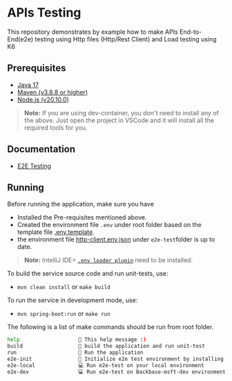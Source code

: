 # APIs Testing

This repository demonstrates by example how to make APIs End-to-End(e2e) testing using Http files (Http/Rest Client) and Load testing using K6

## Prerequisites

- [Java 17](https://learn.microsoft.com/en-us/java/openjdk/install)
- [Maven (v3.8.8 or higher)](https://maven.apache.org/install.html)
- [Node.js (v20.10.0)](https://nodejs.org/en/download/)

> **Note:** If you are using dev-container, you don't need to install any of the above. Just open the project in VSCode and it will install all the required tools for you.

## Documentation

- [E2E Testing](docs/e2e-test.md)

## Running

Before running the application, make sure you have 
- Installed the Pre-requisites mentioned above.
- Created the environment file `.env` under root folder based on the template file [.env.template](.env.template).
- the environment file [http-client.env.json](e2e-test/http-client.env.json) under `e2e-test`folder is up to date.

> **Note:** IntelliJ IDE> [`.env loader plugin`](https://plugins.jetbrains.com/plugin/7861-envfile) need to be installed.

To build the service source code and run unit-tests, use:
- `mvn clean install` or `make build`

To run the service in development mode, use:
- `mvn spring-boot:run` or `make run`

 The following is a list of make commands should be run from root folder.

```bash
help                   💬 This help message :)
build                  🔨 build the application and run unit-test 
run                    🏃 Run the application
e2e-init               🔨 Initialize e2e test environment by installing httpyac CLI
e2e-local              💻 Run e2e-test on your local environment
e2e-dev                💻 Run e2e-test on Backbase-msft-dev environment
```
